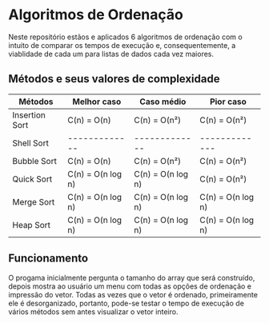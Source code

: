 # Algoritmos de Ordenação

Neste repositório estãos e aplicados 6 algoritmos de ordenação com o intuito de comparar os tempos de execução e, consequentemente, a viablidade de cada um para listas de dados cada vez maiores. 

## Métodos e seus valores de complexidade
| Métodos| Melhor caso| Caso médio | Pior caso|
| ------|-----|-----|-----|
| Insertion Sort| C(n) = O(n)|C(n) = O(n²) |C(n) = O(n²)|
| Shell Sort | -------------|-------------|-------------|-------------|
| Bubble Sort |C(n) = O(n)|C(n) = O(n²)|C(n) = O(n²)|
| Quick Sort |C(n) = O(n log n)|C(n) = O(n log n)|C(n) = O(n²)|
| Merge Sort |C(n) = O(n log n)|C(n) = O(n log n)|C(n) = O(n log n)|
| Heap Sort |C(n) = O(n log n)|C(n) = O(n log n)|C(n) = O(n log n)|

## Funcionamento

O progama inicialmente pergunta o tamanho do array que será construído, depois mostra ao usuário um menu com todas as opções de ordenação e impressão do vetor. Todas as vezes que o vetor é ordenado, primeiramente ele é desorganizado, portanto, pode-se testar o tempo de execução de vários métodos sem antes visualizar o vetor inteiro.
